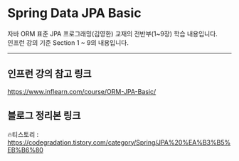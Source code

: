 # Spring Data JPA Basic
자바 ORM 표준 JPA 프로그래밍(김영한) 교재의 전반부(1~9장) 학습 내용입니다. <br>
인프런 강의 기준 Section 1 ~ 9의 내용입니다.<br>

---
## 인프런 강의 참고 링크
https://www.inflearn.com/course/ORM-JPA-Basic/
<br>

## 블로그 정리본 링크
🔥티스토리 :
https://codegradation.tistory.com/category/Spring/JPA%20%EA%B3%B5%EB%B6%80
